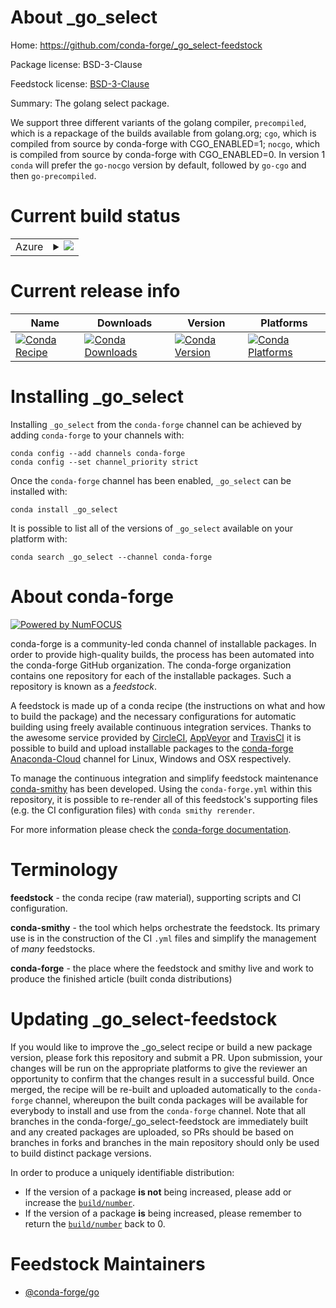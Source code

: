About _go_select
================

Home: https://github.com/conda-forge/_go_select-feedstock

Package license: BSD-3-Clause

Feedstock license: [BSD-3-Clause](https://github.com/conda-forge/_go_select-feedstock/blob/main/LICENSE.txt)

Summary: The golang select package.

We support three different variants of the golang compiler,
`precompiled`, which is a repackage of the builds available from golang.org;
`cgo`, which is compiled from source by conda-forge with CGO_ENABLED=1;
`nocgo`, which is compiled from source by conda-forge with CGO_ENABLED=0.
In version 1 `conda` will prefer the `go-nocgo` version by default, followed
by `go-cgo` and then `go-precompiled`.


Current build status
====================


<table>
    
  <tr>
    <td>Azure</td>
    <td>
      <details>
        <summary>
          <a href="https://dev.azure.com/conda-forge/feedstock-builds/_build/latest?definitionId=7838&branchName=main">
            <img src="https://dev.azure.com/conda-forge/feedstock-builds/_apis/build/status/_go_select-feedstock?branchName=main">
          </a>
        </summary>
        <table>
          <thead><tr><th>Variant</th><th>Status</th></tr></thead>
          <tbody><tr>
              <td>linux_64_go_variant_strcgogo_variant_version2.3.0</td>
              <td>
                <a href="https://dev.azure.com/conda-forge/feedstock-builds/_build/latest?definitionId=7838&branchName=main">
                  <img src="https://dev.azure.com/conda-forge/feedstock-builds/_apis/build/status/_go_select-feedstock?branchName=main&jobName=linux&configuration=linux_64_go_variant_strcgogo_variant_version2.3.0" alt="variant">
                </a>
              </td>
            </tr><tr>
              <td>linux_64_go_variant_strnocgogo_variant_version2.2.0</td>
              <td>
                <a href="https://dev.azure.com/conda-forge/feedstock-builds/_build/latest?definitionId=7838&branchName=main">
                  <img src="https://dev.azure.com/conda-forge/feedstock-builds/_apis/build/status/_go_select-feedstock?branchName=main&jobName=linux&configuration=linux_64_go_variant_strnocgogo_variant_version2.2.0" alt="variant">
                </a>
              </td>
            </tr><tr>
              <td>linux_64_go_variant_strprecompiledgo_variant_version2.1.0</td>
              <td>
                <a href="https://dev.azure.com/conda-forge/feedstock-builds/_build/latest?definitionId=7838&branchName=main">
                  <img src="https://dev.azure.com/conda-forge/feedstock-builds/_apis/build/status/_go_select-feedstock?branchName=main&jobName=linux&configuration=linux_64_go_variant_strprecompiledgo_variant_version2.1.0" alt="variant">
                </a>
              </td>
            </tr><tr>
              <td>linux_aarch64_go_variant_strcgogo_variant_version2.3.0</td>
              <td>
                <a href="https://dev.azure.com/conda-forge/feedstock-builds/_build/latest?definitionId=7838&branchName=main">
                  <img src="https://dev.azure.com/conda-forge/feedstock-builds/_apis/build/status/_go_select-feedstock?branchName=main&jobName=linux&configuration=linux_aarch64_go_variant_strcgogo_variant_version2.3.0" alt="variant">
                </a>
              </td>
            </tr><tr>
              <td>linux_aarch64_go_variant_strnocgogo_variant_version2.2.0</td>
              <td>
                <a href="https://dev.azure.com/conda-forge/feedstock-builds/_build/latest?definitionId=7838&branchName=main">
                  <img src="https://dev.azure.com/conda-forge/feedstock-builds/_apis/build/status/_go_select-feedstock?branchName=main&jobName=linux&configuration=linux_aarch64_go_variant_strnocgogo_variant_version2.2.0" alt="variant">
                </a>
              </td>
            </tr><tr>
              <td>linux_aarch64_go_variant_strprecompiledgo_variant_version2.1.0</td>
              <td>
                <a href="https://dev.azure.com/conda-forge/feedstock-builds/_build/latest?definitionId=7838&branchName=main">
                  <img src="https://dev.azure.com/conda-forge/feedstock-builds/_apis/build/status/_go_select-feedstock?branchName=main&jobName=linux&configuration=linux_aarch64_go_variant_strprecompiledgo_variant_version2.1.0" alt="variant">
                </a>
              </td>
            </tr><tr>
              <td>linux_ppc64le_go_variant_strcgogo_variant_version2.3.0</td>
              <td>
                <a href="https://dev.azure.com/conda-forge/feedstock-builds/_build/latest?definitionId=7838&branchName=main">
                  <img src="https://dev.azure.com/conda-forge/feedstock-builds/_apis/build/status/_go_select-feedstock?branchName=main&jobName=linux&configuration=linux_ppc64le_go_variant_strcgogo_variant_version2.3.0" alt="variant">
                </a>
              </td>
            </tr><tr>
              <td>linux_ppc64le_go_variant_strnocgogo_variant_version2.2.0</td>
              <td>
                <a href="https://dev.azure.com/conda-forge/feedstock-builds/_build/latest?definitionId=7838&branchName=main">
                  <img src="https://dev.azure.com/conda-forge/feedstock-builds/_apis/build/status/_go_select-feedstock?branchName=main&jobName=linux&configuration=linux_ppc64le_go_variant_strnocgogo_variant_version2.2.0" alt="variant">
                </a>
              </td>
            </tr><tr>
              <td>linux_ppc64le_go_variant_strprecompiledgo_variant_version2.1.0</td>
              <td>
                <a href="https://dev.azure.com/conda-forge/feedstock-builds/_build/latest?definitionId=7838&branchName=main">
                  <img src="https://dev.azure.com/conda-forge/feedstock-builds/_apis/build/status/_go_select-feedstock?branchName=main&jobName=linux&configuration=linux_ppc64le_go_variant_strprecompiledgo_variant_version2.1.0" alt="variant">
                </a>
              </td>
            </tr><tr>
              <td>osx_64_go_variant_strcgogo_variant_version2.3.0</td>
              <td>
                <a href="https://dev.azure.com/conda-forge/feedstock-builds/_build/latest?definitionId=7838&branchName=main">
                  <img src="https://dev.azure.com/conda-forge/feedstock-builds/_apis/build/status/_go_select-feedstock?branchName=main&jobName=osx&configuration=osx_64_go_variant_strcgogo_variant_version2.3.0" alt="variant">
                </a>
              </td>
            </tr><tr>
              <td>osx_64_go_variant_strnocgogo_variant_version2.2.0</td>
              <td>
                <a href="https://dev.azure.com/conda-forge/feedstock-builds/_build/latest?definitionId=7838&branchName=main">
                  <img src="https://dev.azure.com/conda-forge/feedstock-builds/_apis/build/status/_go_select-feedstock?branchName=main&jobName=osx&configuration=osx_64_go_variant_strnocgogo_variant_version2.2.0" alt="variant">
                </a>
              </td>
            </tr><tr>
              <td>osx_64_go_variant_strprecompiledgo_variant_version2.1.0</td>
              <td>
                <a href="https://dev.azure.com/conda-forge/feedstock-builds/_build/latest?definitionId=7838&branchName=main">
                  <img src="https://dev.azure.com/conda-forge/feedstock-builds/_apis/build/status/_go_select-feedstock?branchName=main&jobName=osx&configuration=osx_64_go_variant_strprecompiledgo_variant_version2.1.0" alt="variant">
                </a>
              </td>
            </tr><tr>
              <td>osx_arm64_go_variant_strcgogo_variant_version2.3.0</td>
              <td>
                <a href="https://dev.azure.com/conda-forge/feedstock-builds/_build/latest?definitionId=7838&branchName=main">
                  <img src="https://dev.azure.com/conda-forge/feedstock-builds/_apis/build/status/_go_select-feedstock?branchName=main&jobName=osx&configuration=osx_arm64_go_variant_strcgogo_variant_version2.3.0" alt="variant">
                </a>
              </td>
            </tr><tr>
              <td>osx_arm64_go_variant_strnocgogo_variant_version2.2.0</td>
              <td>
                <a href="https://dev.azure.com/conda-forge/feedstock-builds/_build/latest?definitionId=7838&branchName=main">
                  <img src="https://dev.azure.com/conda-forge/feedstock-builds/_apis/build/status/_go_select-feedstock?branchName=main&jobName=osx&configuration=osx_arm64_go_variant_strnocgogo_variant_version2.2.0" alt="variant">
                </a>
              </td>
            </tr><tr>
              <td>osx_arm64_go_variant_strprecompiledgo_variant_version2.1.0</td>
              <td>
                <a href="https://dev.azure.com/conda-forge/feedstock-builds/_build/latest?definitionId=7838&branchName=main">
                  <img src="https://dev.azure.com/conda-forge/feedstock-builds/_apis/build/status/_go_select-feedstock?branchName=main&jobName=osx&configuration=osx_arm64_go_variant_strprecompiledgo_variant_version2.1.0" alt="variant">
                </a>
              </td>
            </tr><tr>
              <td>win_64_go_variant_strcgogo_variant_version2.3.0</td>
              <td>
                <a href="https://dev.azure.com/conda-forge/feedstock-builds/_build/latest?definitionId=7838&branchName=main">
                  <img src="https://dev.azure.com/conda-forge/feedstock-builds/_apis/build/status/_go_select-feedstock?branchName=main&jobName=win&configuration=win_64_go_variant_strcgogo_variant_version2.3.0" alt="variant">
                </a>
              </td>
            </tr><tr>
              <td>win_64_go_variant_strnocgogo_variant_version2.2.0</td>
              <td>
                <a href="https://dev.azure.com/conda-forge/feedstock-builds/_build/latest?definitionId=7838&branchName=main">
                  <img src="https://dev.azure.com/conda-forge/feedstock-builds/_apis/build/status/_go_select-feedstock?branchName=main&jobName=win&configuration=win_64_go_variant_strnocgogo_variant_version2.2.0" alt="variant">
                </a>
              </td>
            </tr><tr>
              <td>win_64_go_variant_strprecompiledgo_variant_version2.1.0</td>
              <td>
                <a href="https://dev.azure.com/conda-forge/feedstock-builds/_build/latest?definitionId=7838&branchName=main">
                  <img src="https://dev.azure.com/conda-forge/feedstock-builds/_apis/build/status/_go_select-feedstock?branchName=main&jobName=win&configuration=win_64_go_variant_strprecompiledgo_variant_version2.1.0" alt="variant">
                </a>
              </td>
            </tr>
          </tbody>
        </table>
      </details>
    </td>
  </tr>
</table>

Current release info
====================

| Name | Downloads | Version | Platforms |
| --- | --- | --- | --- |
| [![Conda Recipe](https://img.shields.io/badge/recipe-_go_select-green.svg)](https://anaconda.org/conda-forge/_go_select) | [![Conda Downloads](https://img.shields.io/conda/dn/conda-forge/_go_select.svg)](https://anaconda.org/conda-forge/_go_select) | [![Conda Version](https://img.shields.io/conda/vn/conda-forge/_go_select.svg)](https://anaconda.org/conda-forge/_go_select) | [![Conda Platforms](https://img.shields.io/conda/pn/conda-forge/_go_select.svg)](https://anaconda.org/conda-forge/_go_select) |

Installing _go_select
=====================

Installing `_go_select` from the `conda-forge` channel can be achieved by adding `conda-forge` to your channels with:

```
conda config --add channels conda-forge
conda config --set channel_priority strict
```

Once the `conda-forge` channel has been enabled, `_go_select` can be installed with:

```
conda install _go_select
```

It is possible to list all of the versions of `_go_select` available on your platform with:

```
conda search _go_select --channel conda-forge
```


About conda-forge
=================

[![Powered by
NumFOCUS](https://img.shields.io/badge/powered%20by-NumFOCUS-orange.svg?style=flat&colorA=E1523D&colorB=007D8A)](https://numfocus.org)

conda-forge is a community-led conda channel of installable packages.
In order to provide high-quality builds, the process has been automated into the
conda-forge GitHub organization. The conda-forge organization contains one repository
for each of the installable packages. Such a repository is known as a *feedstock*.

A feedstock is made up of a conda recipe (the instructions on what and how to build
the package) and the necessary configurations for automatic building using freely
available continuous integration services. Thanks to the awesome service provided by
[CircleCI](https://circleci.com/), [AppVeyor](https://www.appveyor.com/)
and [TravisCI](https://travis-ci.com/) it is possible to build and upload installable
packages to the [conda-forge](https://anaconda.org/conda-forge)
[Anaconda-Cloud](https://anaconda.org/) channel for Linux, Windows and OSX respectively.

To manage the continuous integration and simplify feedstock maintenance
[conda-smithy](https://github.com/conda-forge/conda-smithy) has been developed.
Using the ``conda-forge.yml`` within this repository, it is possible to re-render all of
this feedstock's supporting files (e.g. the CI configuration files) with ``conda smithy rerender``.

For more information please check the [conda-forge documentation](https://conda-forge.org/docs/).

Terminology
===========

**feedstock** - the conda recipe (raw material), supporting scripts and CI configuration.

**conda-smithy** - the tool which helps orchestrate the feedstock.
                   Its primary use is in the construction of the CI ``.yml`` files
                   and simplify the management of *many* feedstocks.

**conda-forge** - the place where the feedstock and smithy live and work to
                  produce the finished article (built conda distributions)


Updating _go_select-feedstock
=============================

If you would like to improve the _go_select recipe or build a new
package version, please fork this repository and submit a PR. Upon submission,
your changes will be run on the appropriate platforms to give the reviewer an
opportunity to confirm that the changes result in a successful build. Once
merged, the recipe will be re-built and uploaded automatically to the
`conda-forge` channel, whereupon the built conda packages will be available for
everybody to install and use from the `conda-forge` channel.
Note that all branches in the conda-forge/_go_select-feedstock are
immediately built and any created packages are uploaded, so PRs should be based
on branches in forks and branches in the main repository should only be used to
build distinct package versions.

In order to produce a uniquely identifiable distribution:
 * If the version of a package **is not** being increased, please add or increase
   the [``build/number``](https://docs.conda.io/projects/conda-build/en/latest/resources/define-metadata.html#build-number-and-string).
 * If the version of a package **is** being increased, please remember to return
   the [``build/number``](https://docs.conda.io/projects/conda-build/en/latest/resources/define-metadata.html#build-number-and-string)
   back to 0.

Feedstock Maintainers
=====================

* [@conda-forge/go](https://github.com/conda-forge/go/)

